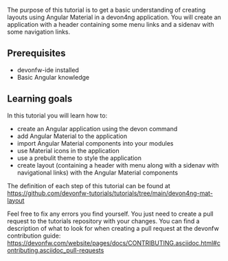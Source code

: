 The purpose of this tutorial is to get a basic understanding of creating layouts using Angular Material in a devon4ng application. You will create an application with a header containing some menu links and a sidenav with some navigation links.

## Prerequisites
* devonfw-ide installed
* Basic Angular knowledge

## Learning goals
In this tutorial you will learn how to:
* create an Angular application using the devon command
* add Angular Material to the application
* import Angular Material components into your modules
* use Material icons in the application
* use a prebulit theme to style the application
* create layout (containing a header with menu along with a sidenav with navigational links) with the Angular Material components



The definition of each step of this tutorial can be found at https://github.com/devonfw-tutorials/tutorials/tree/main/devon4ng-mat-layout

Feel free to fix any errors you find yourself. You just need to create a pull request to the tutorials repository with your changes.
You can find a description of what to look for when creating a pull request at the devonfw contribution guide: https://devonfw.com/website/pages/docs/CONTRIBUTING.asciidoc.html#contributing.asciidoc_pull-requests
